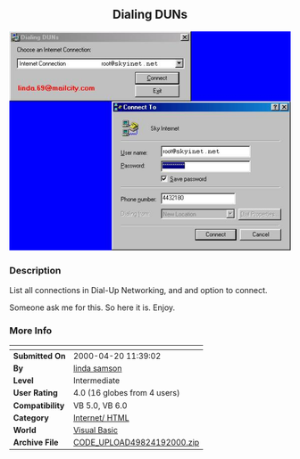﻿<div align="center">

## Dialing DUNs

<img src="PIC20004192357327697.jpg">
</div>

### Description

List all connections in Dial-Up Networking, and and option to connect.

Someone ask me for this. So here it is. Enjoy.
 
### More Info
 


<span>             |<span>
---                |---
**Submitted On**   |2000-04-20 11:39:02
**By**             |[linda samson](https://github.com/Planet-Source-Code/PSCIndex/blob/master/ByAuthor/linda-samson.md)
**Level**          |Intermediate
**User Rating**    |4.0 (16 globes from 4 users)
**Compatibility**  |VB 5\.0, VB 6\.0
**Category**       |[Internet/ HTML](https://github.com/Planet-Source-Code/PSCIndex/blob/master/ByCategory/internet-html__1-34.md)
**World**          |[Visual Basic](https://github.com/Planet-Source-Code/PSCIndex/blob/master/ByWorld/visual-basic.md)
**Archive File**   |[CODE\_UPLOAD49824192000\.zip](https://github.com/Planet-Source-Code/linda-samson-dialing-duns__1-7405/archive/master.zip)








